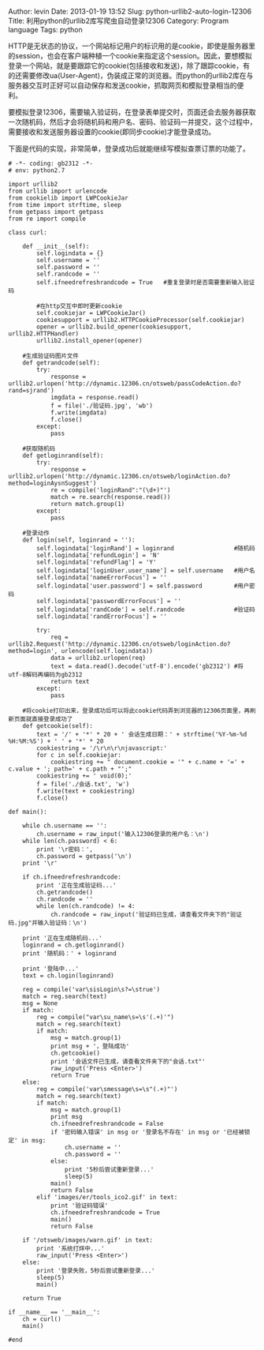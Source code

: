Author: levin
Date: 2013-01-19 13:52
Slug: python-urllib2-auto-login-12306
Title: 利用python的urllib2库写爬虫自动登录12306
Category: Program language
Tags: python

HTTP是无状态的协议，一个网站标记用户的标识用的是cookie，即使是服务器里的session，也会在客户端种植一个cookie来指定这个session。因此，要想模拟登录一个网站，就是要跟踪它的cookie(包括接收和发送)，除了跟踪cookie，有的还需要修改ua(User-Agent)，伪装成正常的浏览器。而python的urllib2库在与服务器交互时正好可以自动保存和发送cookie，抓取网页和模拟登录相当的便利。<!-- more -->

要模拟登录12306，需要输入验证码，在登录表单提交时，页面还会去服务器获取一次随机码，然后才会将随机码和用户名、密码、验证码一并提交，这个过程中，需要接收和发送服务器设置的cookie(即同步cookie)才能登录成功。

下面是代码的实现，非常简单，登录成功后就能继续写模拟查票订票的功能了。

    # -*- coding: gb2312 -*-
    # env: python2.7
    
    import urllib2
    from urllib import urlencode
    from cookielib import LWPCookieJar
    from time import strftime, sleep
    from getpass import getpass
    from re import compile
    
    class curl:
    
        def __init__(self):
            self.logindata = {}
            self.username = ''
            self.password = ''
            self.randcode = ''
            self.ifneedrefreshrandcode = True   #重复登录时是否需要重新输入验证码
    
            #在http交互中即时更新cookie
            self.cookiejar = LWPCookieJar()
            cookiesupport = urllib2.HTTPCookieProcessor(self.cookiejar)
            opener = urllib2.build_opener(cookiesupport, urllib2.HTTPHandler)
            urllib2.install_opener(opener)
    
        #生成验证码图片文件
        def getrandcode(self):
            try:
                response = urllib2.urlopen('http://dynamic.12306.cn/otsweb/passCodeAction.do?rand=sjrand')
                imgdata = response.read()
                f = file('./验证码.jpg', 'wb')
                f.write(imgdata)
                f.close()
            except:
                pass
    
        #获取随机码
        def getloginrand(self):
            try:
                response = urllib2.urlopen('http://dynamic.12306.cn/otsweb/loginAction.do?method=loginAysnSuggest')
                re = compile('loginRand":"(\d+)"')
                match = re.search(response.read())
                return match.group(1)
            except:
                pass
    
        #登录动作
        def login(self, loginrand = ''):
            self.logindata['loginRand'] = loginrand                 #随机码
            self.logindata['refundLogin'] = 'N'
            self.logindata['refundFlag'] = 'Y'
            self.logindata['loginUser.user_name'] = self.username   #用户名
            self.logindata['nameErrorFocus'] = ''
            self.logindata['user.password'] = self.password         #用户密码
            self.logindata['passwordErrorFocus'] = ''
            self.logindata['randCode'] = self.randcode              #验证码
            self.logindata['randErrorFocus'] = ''
    
            try:
                req = urllib2.Request('http://dynamic.12306.cn/otsweb/loginAction.do?method=login', urlencode(self.logindata))
                data = urllib2.urlopen(req)
                text = data.read().decode('utf-8').encode('gb2312') #将utf-8解码再编码为gb2312
                return text
            except:
                pass
    
        #将cookie打印出来，登录成功后可以将此cookie代码弄到浏览器的12306页面里，再刷新页面就直接登录成功了
        def getcookie(self):
            text = '/' + '*' * 20 + ' 会话生成日期：' + strftime('%Y-%m-%d %H:%M:%S') + ' ' + '*' * 20
            cookiestring = '/\r\n\r\njavascript:'
            for c in self.cookiejar:
                cookiestring += " document.cookie = '" + c.name + '=' + c.value + '; path=' + c.path + "';"
            cookiestring += ' void(0);'
            f = file('./会话.txt', 'w')
            f.write(text + cookiestring)
            f.close()
    
    def main():
    
        while ch.username == '':
            ch.username = raw_input('输入12306登录的用户名：\n')
        while len(ch.password) < 6:
            print '\r密码：',
            ch.password = getpass('\n')
        print '\r'
    
        if ch.ifneedrefreshrandcode:
            print '正在生成验证码...'
            ch.getrandcode()
            ch.randcode = ''
            while len(ch.randcode) != 4:
                ch.randcode = raw_input('验证码已生成，请查看文件夹下的"验证码.jpg"并输入验证码：\n')
    
        print '正在生成随机码...'
        loginrand = ch.getloginrand()
        print '随机码：' + loginrand
    
        print '登陆中...'
        text = ch.login(loginrand)
    
        reg = compile('var\sisLogin\s?=\strue')
        match = reg.search(text)
        msg = None
        if match:
            reg = compile("var\su_name\s=\s'(.+)'")
            match = reg.search(text)
            if match:
                msg = match.group(1)
                print msg + '，登陆成功'
                ch.getcookie()
                print '会话文件已生成，请查看文件夹下的"会话.txt"'
                raw_input('Press <Enter>')
                return True
        else:
            reg = compile('var\smessage\s=\s"(.+)"')
            match = reg.search(text)
            if match:
                msg = match.group(1)
                print msg
                ch.ifneedrefreshrandcode = False
                if '密码输入错误' in msg or '登录名不存在' in msg or '已经被锁定' in msg:
                    ch.username = ''
                    ch.password = ''
                else:
                    print '5秒后尝试重新登录...'
                    sleep(5)
                main()
                return False
            elif 'images/er/tools_ico2.gif' in text:
                print '验证码错误'
                ch.ifneedrefreshrandcode = True
                main()
                return False
    
        if '/otsweb/images/warn.gif' in text:
            print '系统打烊中...'
            raw_input('Press <Enter>')
        else:
            print '登录失败，5秒后尝试重新登录...'
            sleep(5)
            main()
    
        return True
    
    if __name__ == '__main__':
        ch = curl()
        main()
    
    #end
